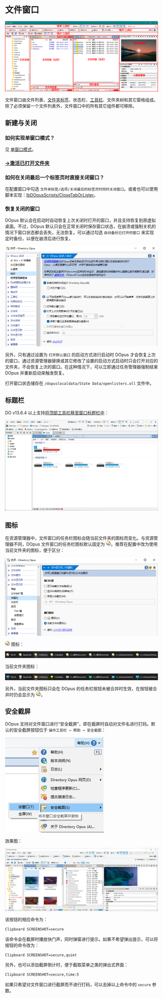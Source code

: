 # 文件窗口
![](images/README/文件窗口.png)

文件窗口由文件列表、[文件夹标签](../多文件夹/标签页/README.md)、状态栏、[工具栏](工具栏/README.md)、文件夹树和其它窗格组成。除了必须保留一个文件列表外，文件窗口中的所有其它组件都可移除。

## 新建与关闭
### 如何实现单窗口模式？
见 [单窗口模式](../多文件夹/单窗口模式.md)。

### [→激活已打开文件夹](../多文件夹/标签页/README.md#激活已打开文件夹)

### 如何在关闭最后一个标签页时直接关闭窗口？
在配置窗口中勾选 `文件夹标签/选项/关闭最后的标签页时同时关闭窗口`。或者也可以使用脚本实现：[IbDOpusScripts/CloseTabOrLister](https://github.com/Chaoses-Ib/IbDOpusScripts/blob/main/Buttons/CloseTabOrLister.js)。

### 恢复关闭的窗口
DOpus 默认会在启动时自动恢复上次关闭时打开的窗口，并且支持恢复到原虚拟桌面。不过，DOpus 默认只会在正常关闭时保存窗口状态，在崩溃或强制关机的情况下窗口状态都会丢失，无法恢复。可以通过勾选 `自动备份已打开的窗口` 来实现定时备份，以便在崩溃后进行恢复。

![](images/README/启动.png)

另外，只有通过设置为 `打开默认窗口` 的启动方式进行启动时 DOpus 才会恢复上次的窗口，通过资源管理器替换或其它修改了设置的启动方式启动时只会打开对应的文件夹，不会恢复上次的窗口。在这种情况下，可以立即通过任务管理器强制结束 DOpus 并重新启动来触发恢复。

打开窗口状态储存在 `/dopuslocaldata/State Data/openlisters.oll` 文件中。

## 标题栏
DO v13.6.4 以上支持[将顶部工具栏移至窗口标题栏中](工具栏/README.md#将顶部工具栏移至窗口标题栏中)：

![](工具栏/images/README/将顶部工具栏移至窗口标题栏中.png)

## 图标
在资源管理器中，文件窗口的任务栏图标会随当前文件夹的图标而变化。与资源管理器不同，DOpus 文件窗口的任务栏图标默认固定为 ![lightbulb_small.png](/Manual/images/media/13/lightbulb_small.png)。推荐在配置中改为使用当前文件夹的图标，便于区分：

![](images/README/图标.png)

![lightbulb_small.png](/Manual/images/media/13/lightbulb_small.png) 图标：

![](images/README/图标-DO.png)

当前文件夹图标：

![](images/README/图标-当前文件夹.png)

另外，当前文件夹图标只会在 DOpus 的任务栏按钮未被合并时生效，在按钮被合并时仍会显示为 ![lightbulb_small.png](/Manual/images/media/13/lightbulb_small.png)。

## 安全截屏
DOpus 支持对文件窗口进行“安全截屏”，即在截屏时自动对文件名进行打码。默认的安全截屏按钮位于 `操作工具栏 → 帮助 → 安全截图`：

![](images/README/screenshot/toolbar.png)

效果图：

![](images/README/screenshot/secure.png)

该按钮的相应命令为：
```cmd
Clipboard SCREENSHOT=secure
```

该命令会在截屏时播放快门声，同时弹窗进行提示。如果不希望弹出提示，可以将按钮的命令改为：

```cmd
Clipboard SCREENSHOT=secure,quiet
```

另外，也可以添加截屏倒计时，便于截取菜单之类的弹出式界面：
```cmd
Clipboard SCREENSHOT=secure,time:5
```

如果只希望对文件窗口进行截屏而不进行打码，可以去掉以上命令中的 `secure` 参数。
